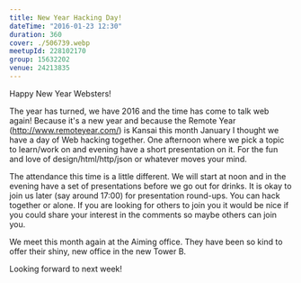 ```yaml
---
title: New Year Hacking Day!
dateTime: "2016-01-23 12:30"
duration: 360
cover: ./506739.webp
meetupId: 228102170
group: 15632202
venue: 24213835
---
```


Happy New Year Websters!

The year has turned, we have 2016 and the time has come to talk web again! Because it's a new year and because the Remote Year (http://www.remoteyear.com/) is Kansai this month January I thought we have a day of Web hacking together. One afternoon where we pick a topic to learn/work on and evening have a short presentation on it. For the fun and love of design/html/http/json or whatever moves your mind.

The attendance this time is a little different. We will start at noon and in the evening have a set of presentations before we go out for drinks. It is okay to join us later (say around 17:00) for presentation round-ups. You can hack together or alone. If you are looking for others to join you it would be nice if you could share your interest in the comments so maybe others can join you.

We meet this month again at the Aiming office. They have been so kind to offer their shiny, new office in the new Tower B.

Looking forward to next week!
